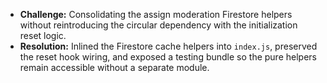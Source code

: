 - **Challenge:** Consolidating the assign moderation Firestore helpers without reintroducing the circular dependency with the initialization reset logic.
- **Resolution:** Inlined the Firestore cache helpers into `index.js`, preserved the reset hook wiring, and exposed a testing bundle so the pure helpers remain accessible without a separate module.
